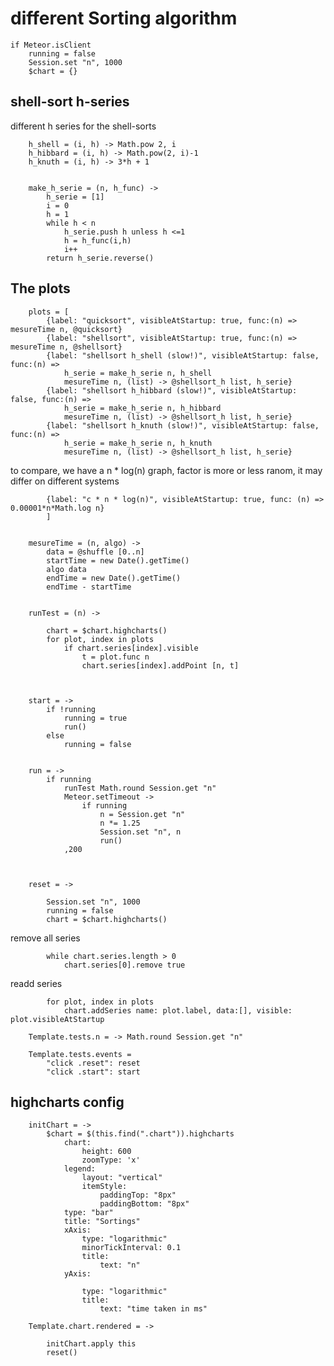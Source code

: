 # different Sorting algorithm
	
	if Meteor.isClient
		running = false
		Session.set "n", 1000
		$chart = {}

## shell-sort h-series

different h series for the shell-sorts



		h_shell = (i, h) -> Math.pow 2, i
		h_hibbard = (i, h) -> Math.pow(2, i)-1
		h_knuth = (i, h) -> 3*h + 1
	
	
		make_h_serie = (n, h_func) ->
			h_serie = [1]
			i = 0
			h = 1
			while h < n
				h_serie.push h unless h <=1
				h = h_func(i,h)
				i++
			return h_serie.reverse()


## The plots



		plots = [
			{label: "quicksort", visibleAtStartup: true, func:(n) => mesureTime n, @quicksort}
			{label: "shellsort", visibleAtStartup: true, func:(n) => mesureTime n, @shellsort}
			{label: "shellsort h_shell (slow!)", visibleAtStartup: false, func:(n) => 
				h_serie = make_h_serie n, h_shell
				mesureTime n, (list) -> @shellsort_h list, h_serie}
			{label: "shellsort h_hibbard (slow!)", visibleAtStartup: false, func:(n) => 
				h_serie = make_h_serie n, h_hibbard
				mesureTime n, (list) -> @shellsort_h list, h_serie}
			{label: "shellsort h_knuth (slow!)", visibleAtStartup: false, func:(n) => 
				h_serie = make_h_serie n, h_knuth
				mesureTime n, (list) -> @shellsort_h list, h_serie}
			
to compare, we have a n * log(n) graph, factor is more or less ranom, it may differ on different systems

			{label: "c * n * log(n)", visibleAtStartup: true, func: (n) => 0.00001*n*Math.log n}
			]
		
		
		mesureTime = (n, algo) ->
			data = @shuffle [0..n]
			startTime = new Date().getTime()
			algo data
			endTime = new Date().getTime()
			endTime - startTime
		
		
		runTest = (n) ->

			chart = $chart.highcharts()
			for plot, index in plots
				if chart.series[index].visible
					t = plot.func n
					chart.series[index].addPoint [n, t]
				
			
		
		start = ->
			if !running
				running = true
				run()
			else
				running = false


		run = ->
			if running
				runTest Math.round Session.get "n"
				Meteor.setTimeout ->
					if running
						n = Session.get "n"
						n *= 1.25
						Session.set "n", n
						run()
				,200



		reset = ->

			Session.set "n", 1000
			running = false
			chart = $chart.highcharts()

remove all series

			while chart.series.length > 0 
				chart.series[0].remove true

readd series

			for plot, index in plots
				chart.addSeries name: plot.label, data:[], visible: plot.visibleAtStartup

		Template.tests.n = -> Math.round Session.get "n"

		Template.tests.events =
			"click .reset": reset
			"click .start": start

## highcharts config

		initChart = ->
			$chart = $(this.find(".chart")).highcharts
				chart:
					height: 600
					zoomType: 'x'
				legend:
					layout: "vertical"
					itemStyle:
						paddingTop: "8px"
						paddingBottom: "8px"
				type: "bar"
				title: "Sortings"
				xAxis:
					type: "logarithmic"
					minorTickInterval: 0.1
					title:
						text: "n"
				yAxis:

					type: "logarithmic"
					title:
						text: "time taken in ms"

		Template.chart.rendered = ->

			initChart.apply this
			reset()
		






				
			
		
